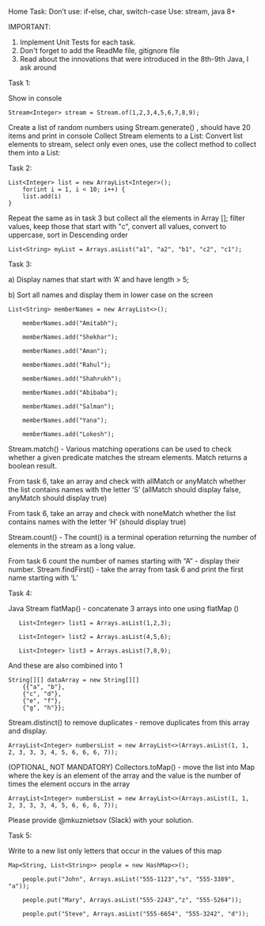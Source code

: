 Home Task:
Don’t use: if-else, char, switch-case
Use: stream, java 8+

IMPORTANT:
1. Implement Unit Tests for each task.
2. Don't forget to add the ReadMe file, gitignore file
3. Read about the innovations that were introduced in the 8th-9th Java, I ask around


Task 1:

Show in console 
	
	Stream<Integer> stream = Stream.of(1,2,3,4,5,6,7,8,9);

Create a list of random numbers using Stream.generate() , should have 20 items and print in console
Collect Stream elements to a List:  Convert list elements to stream, select only even ones, use the collect method to collect them into a List:

Task 2:

	List<Integer> list = new ArrayList<Integer>();
		for(int i = 1, i < 10; i++) {
		list.add(i)
	}

Repeat the same as in task 3 but collect all the elements in Array [];
filter values, keep those that start with "c", convert all values, convert to uppercase, sort in Descending order

	List<String> myList = Arrays.asList("a1", "a2", "b1", "c2", "c1");



Task 3:


a) Display names that start with ‘A’ and have length > 5;

b) Sort all names and display them in lower case on the screen

	List<String> memberNames = new ArrayList<>();

		memberNames.add("Amitabh");

		memberNames.add("Shekhar");

		memberNames.add("Aman");

		memberNames.add("Rahul");

		memberNames.add("Shahrukh");

		memberNames.add("Abibaba");

		memberNames.add("Salman");

		memberNames.add("Yana");

		memberNames.add("Lokesh");

Stream.match() - Various matching operations can be used to check whether a given predicate matches the stream elements. 
Match returns a boolean result.

From task 6, take an array and check with allMatch or anyMatch whether the list contains names with the letter ‘S’ (allMatch should display false, anyMatch should display true)

From task 6, take an array and check with noneMatch whether the list contains names with the letter ‘H’ (should display true)

Stream.count() - The count() is a terminal operation returning the number of elements in the stream as a long value.

From task 6 count the number of names starting with “A” - display their number.
Stream.findFirst() - take the array from task 6 and print the first name starting with ‘L’

Task 4:

Java Stream flatMap() - concatenate 3 arrays into one using flatMap ()

       List<Integer> list1 = Arrays.asList(1,2,3);
        
       List<Integer> list2 = Arrays.asList(4,5,6);
       
       List<Integer> list3 = Arrays.asList(7,8,9);


And these are also combined into 1 

	String[][] dataArray = new String[][]
		{{"a", "b"}, 
		{"c", "d"}, 
		{"e", "f"}, 
		{"g", "h"}};

Stream.distinct() to remove duplicates - remove duplicates from this array and display.

	ArrayList<Integer> numbersList = new ArrayList<>(Arrays.asList(1, 1, 2, 3, 3, 3, 4, 5, 6, 6, 6, 7));

(OPTIONAL, NOT MANDATORY) Collectors.toMap() - move the list into Map where the key is an element of the array and the value is the number of times the element occurs in the array
 
 	ArrayList<Integer> numbersList = new ArrayList<>(Arrays.asList(1, 1, 2, 3, 3, 3, 4, 5, 6, 6, 6, 7));


Please provide @mkuznietsov (Slack) with your solution.


Task 5:

 Write to a new list only letters that occur in the values of this map
 
	Map<String, List<String>> people = new HashMap<>();

   		people.put("John", Arrays.asList("555-1123","s", "555-3389", "a"));
   
  	 	people.put("Mary", Arrays.asList("555-2243","z", "555-5264"));
   
  	 	people.put("Steve", Arrays.asList("555-6654", "555-3242", "d"));
